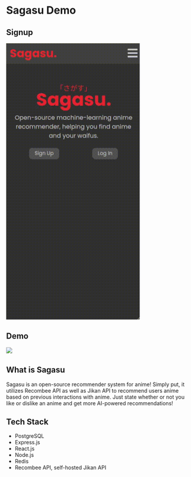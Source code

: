 # Sagasu Demo

## Signup

![](SignUp.gif)

## Demo

![](Demo.gif)

## What is Sagasu

Sagasu is an open-source recommender system for anime! Simply put, it utilizes Recombee API as well as Jikan API to recommend users anime based on previous interactions with anime. Just state whether or not you like or dislike an anime and get more AI-powered recommendations!

## Tech Stack

- PostgreSQL
- Express.js
- React.js
- Node.js
- Redis
- Recombee API, self-hosted Jikan API

